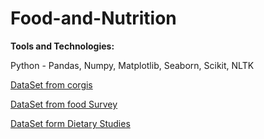 # Food-and-Nutrition

**Tools and Technologies:**

Python - Pandas, Numpy, Matplotlib, Seaborn, Scikit, NLTK

[DataSet from corgis](https://corgis-edu.github.io/corgis/csv/food/)

[DataSet from food Survey](https://www.ars.usda.gov/northeast-area/beltsville-md-bhnrc/beltsville-human-nutrition-research-center/food-surveys-research-group/docs/fndds-download-databases/)

[DataSet form Dietary Studies](https://www.ars.usda.gov/ARSUserFiles/80400530/pdf/fndds/FNDDS_2017_2018_factsheet.pdf)

